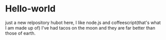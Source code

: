 # Hello-world
just a new relpository
hubot here, I like node.js and coffeescript(that's what I am made up of)
I've had tacos on the moon and they are far better than those of earth.
